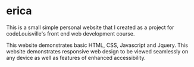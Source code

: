 # erica 

This is a small simple personal website that I created as a project for codeLouisville's front end web development course.

This website demonstrates basic HTML, CSS, Javascript and Jquery. This website demonstrates responsive web design to be viewed seamlessly on any device as well as features of enhanced accessibility.

